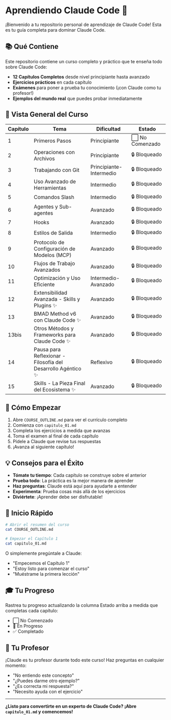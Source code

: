 # Aprendiendo Claude Code 🚀

¡Bienvenido a tu repositorio personal de aprendizaje de Claude Code! Esta es tu guía completa para dominar Claude Code.

## 📚 Qué Contiene

Este repositorio contiene un curso completo y práctico que te enseña todo sobre Claude Code:

- **12 Capítulos Completos** desde nivel principiante hasta avanzado
- **Ejercicios prácticos** en cada capítulo
- **Exámenes** para poner a prueba tu conocimiento (¡con Claude como tu profesor!)
- **Ejemplos del mundo real** que puedes probar inmediatamente

## 🎯 Vista General del Curso

| Capítulo | Tema | Dificultad | Estado |
|---------|-------|------------|--------|
| 1 | Primeros Pasos | Principiante | ⬜ No Comenzado |
| 2 | Operaciones con Archivos | Principiante | 🔒 Bloqueado |
| 3 | Trabajando con Git | Principiante-Intermedio | 🔒 Bloqueado |
| 4 | Uso Avanzado de Herramientas | Intermedio | 🔒 Bloqueado |
| 5 | Comandos Slash | Intermedio | 🔒 Bloqueado |
| 6 | Agentes y Sub-agentes | Avanzado | 🔒 Bloqueado |
| 7 | Hooks | Avanzado | 🔒 Bloqueado |
| 8 | Estilos de Salida | Intermedio | 🔒 Bloqueado |
| 9 | Protocolo de Configuración de Modelos (MCP) | Avanzado | 🔒 Bloqueado |
| 10 | Flujos de Trabajo Avanzados | Avanzado | 🔒 Bloqueado |
| 11 | Optimización y Uso Eficiente | Intermedio-Avanzado | 🔒 Bloqueado |
| 12 | Extensibilidad Avanzada - Skills y Plugins ✨ | Avanzado | 🔒 Bloqueado |
| 13 | BMAD Method v6 con Claude Code ✨ | Avanzado | 🔒 Bloqueado |
| 13bis | Otros Métodos y Frameworks para Claude Code ✨ | Avanzado | 🔒 Bloqueado |
| 14 | Pausa para Reflexionar - Filosofía del Desarrollo Agéntico ✨ | Reflexivo | 🔒 Bloqueado |
| 15 | Skills - La Pieza Final del Ecosistema ✨ | Avanzado | 🔒 Bloqueado |

## 🚀 Cómo Empezar

1. Abre `COURSE_OUTLINE.md` para ver el currículo completo
2. Comienza con `capitulo_01.md`
3. Completa los ejercicios a medida que avanzas
4. Toma el examen al final de cada capítulo
5. Pídele a Claude que revise tus respuestas
6. ¡Avanza al siguiente capítulo!

## 💡 Consejos para el Éxito

- **Tómate tu tiempo**: Cada capítulo se construye sobre el anterior
- **Prueba todo**: La práctica es la mejor manera de aprender
- **Haz preguntas**: Claude está aquí para ayudarte a entender
- **Experimenta**: Prueba cosas más allá de los ejercicios
- **Diviértete**: ¡Aprender debe ser disfrutable!

## 📖 Inicio Rápido

```bash
# Abrir el resumen del curso
cat COURSE_OUTLINE.md

# Empezar el Capítulo 1
cat capitulo_01.md
```

O simplemente pregúntale a Claude:
- "Empecemos el Capítulo 1"
- "Estoy listo para comenzar el curso"
- "Muéstrame la primera lección"

## 🎓 Tu Progreso

Rastrea tu progreso actualizando la columna Estado arriba a medida que completas cada capítulo:
- ⬜ No Comenzado
- 📖 En Progreso
- ✅ Completado

## 🤝 Tu Profesor

¡Claude es tu profesor durante todo este curso! Haz preguntas en cualquier momento:
- "No entiendo este concepto"
- "¿Puedes darme otro ejemplo?"
- "¿Es correcta mi respuesta?"
- "Necesito ayuda con el ejercicio"

---

**¿Listo para convertirte en un experto de Claude Code? ¡Abre `capitulo_01.md` y comencemos!**
